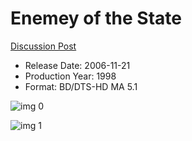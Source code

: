 # Enemey of the State

[Discussion Post](https://www.avsforum.com/threads/bass-eq-for-filtered-movies.2995212/post-58413084)

* Release Date: 2006-11-21
* Production Year: 1998
* Format: BD/DTS-HD MA 5.1

![img 0](https://i.imgur.com/Hp1drR7.jpg)

![img 1](https://i.imgur.com/Wnfq0et.png)


